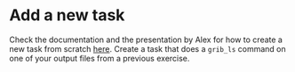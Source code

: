 # Add a new task

Check the documentation and the presentation by Alex for how to create a new task from scratch [here](https://destination-earth-digital-twins.github.io/deode-workflow-docs/misc_section_in_doc_page.html#adding-a-new-task). Create a task that does a `grib_ls` command on one of your output files from a previous exercise.


